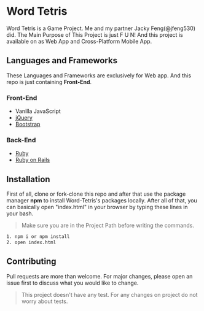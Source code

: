 # Word Tetris
Word Tetris is a Game Project. Me and my partner Jacky Feng(@jfeng530) did. The Main Purpose of This Project is just F U N! And this project is available on as Web App and Cross-Platform Mobile App.

## Languages and Frameworks
These Languages and Frameworks are exclusively for Web app. And this repo is just containing **Front-End**.
### Front-End
* Vanilla JavaScript
* [jQuery](https://jquery.com/)
* [Bootstrap](https://getbootstrap.com/)
### Back-End
* [Ruby](https://www.ruby-lang.org/tr/)
* [Ruby on Rails](https://rubyonrails.org/)

## Installation
First of all, clone or fork-clone this repo and after that use the package manager **npm** to install Word-Tetris's packages locally. After all of that, you can basically open "index.html" in your browser by typing these lines in your bash.
> Make sure you are in the Project Path before writing the commands.

```bash
1. npm i or npm install
2. open index.html
```
## Contributing
Pull requests are more than welcome. For major changes, please open an issue first to discuss what you would like to change.

> This project doesn't have any test. For any changes on project do not worry about tests.
